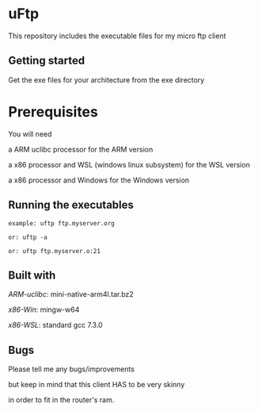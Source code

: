 # uFtp

This repository includes the executable files for my micro ftp client

## Getting started

Get the exe files for your architecture from the exe directory

# Prerequisites

You will need

a ARM uclibc processor for the ARM version

a x86 processor and WSL (windows linux subsystem) for the WSL version

a x86 processor and Windows for the Windows version

## Running the executables

    example: uftp ftp.myserver.org

    or: uftp -a

    or: uftp ftp.myserver.o:21

## Built with

*ARM-uclibc*: mini-native-arm4l.tar.bz2

*x86-Win*: mingw-w64

*x86-WSL*: standard gcc 7.3.0

## Bugs

Please tell me any bugs/improvements

but keep in mind that this client HAS to be very skinny

in order to fit in the router's ram.

